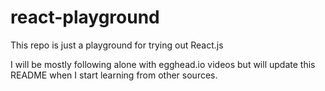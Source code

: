 # react-playground

This repo is just a playground for trying out React.js

I will be mostly following alone with egghead.io videos but will update this README when I start learning from other sources.
